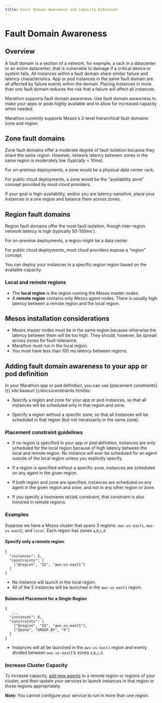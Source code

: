 ```yaml
---
title: Fault Domain Awareness and Capacity Extension
---
```


# Fault Domain Awareness

## Overview

A fault domain is a section of a network, for example, a rack in a datacenter or an entire datacenter, that is vulnerable to damage if a critical device or system fails. All instances within a fault domain share similar failure and latency characteristics. App or pod instances in the same fault domain are all affected by failure events within the domain. Placing instances in more than one fault domain reduces the risk that a failure will affect all instances.

Marathon supports fault domain awareness. Use fault domain awareness to make your apps or pods highly available and to allow for increased capacity when needed.

Marathon currently supports Mesos's 2-level hierarchical fault domains: zone and region.
	
## Zone fault domains
Zone fault domains offer a moderate degree of fault isolation because they share the same region. However, network latency between zones in the same region is moderately low (typically < 10ms).
	
For on-premise deployments, a zone would be a physical data center rack. 

For public cloud deployments, a zone would be the "availability zone” concept provided by most cloud providers.
	
If your goal is high-availability, and/or you are latency-sensitive, place your instances in a one region and balance them across zones.

## Region fault domains

Region fault domains offer the most fault isolation, though inter-region network latency is high (typically 50-100ms ). 
	 
For on-premise deployments, a region might be a data center.
	 
For public cloud deployments, most cloud providers expose a “region” concept.
	 
You can deploy your instances in a specific region region based on the available capacity.

### Local and remote regions

- The **local region** is the region running the Mesos master nodes.
- A **remote region** contains only Mesos agent nodes. There is usually high latency between a remote region and the local region.

## Mesos installation considerations

- Mesos master nodes must be in the same region because otherwise the latency between them will be too high. They should, however, be spread across zones for fault-tolerance.
- Marathon must run in the local region.
- You must have less than 100 ms latency between regions.

## Adding fault domain awareness to your app or pod definition

In your Marathon app or pod definition, you can use [placement constraints]({{ site.baseurl }}/docs/constraints.html)to:

- Specify a region and zone for your app or pod instances, so that all instances will be scheduled only in that region and zone.

- Specify a region without a specific zone, so that all instances will be scheduled in that region (but not necessarily in the same zone).

### Placement constraint guidelines

- If no region is specified in your app or pod definition, instances are only scheduled for the local region because of high latency between the local and remote region. No instance will ever be scheduled for an agent outside of the local region unless you explicitly specify.

- If a region is specified without a specific zone, instances are scheduled on any agent in the given region.

- If both region and zone are specified, instances are scheduled on any agent in the given region and zone, and not in any other region or zone.

- If you specify a hostname `UNIQUE` constraint, that constraint is also honored in remote regions.

### Examples

Suppose we have a Mesos cluster that spans 3 regions: `aws-us-east1`, `aws-us-east2`, and `local`. Each region has zones `a`,`b`,`c`,`d`.

#### Specify only a remote region

```
{
  "instances": 5,
  "constraints": [
    ["@region", "IS", "aws-us-east1"]
  ]
}
```

- No instance will launch in the local region.
- All of the 5 instances will be launched in the `aws-us-east1` region.

#### Balanced Placement for a Single Region <!-- add to constraints page , @hostname-->

```
{
   ...
  "instances": 6,
  "constraints": [
    ["@region", "IS", "aws-us-east1"],
    ["@zone", "GROUP_BY", "4"]
  ]
}
```

- Instances will all be launched in the `aws-us-east1` region and evenly divided between `aws-us-east1`‘s zones `a`,`b`,`c`,`d`.

### Increase Cluster Capacity

To increase capacity, [add new agents](1.11/administering-clusters/add-a-node/) to a remote region or regions of your cluster, and then update your services to launch instances in that region or those regions appropriately.

**Note:** You cannot configure your service to run in more than one region.

